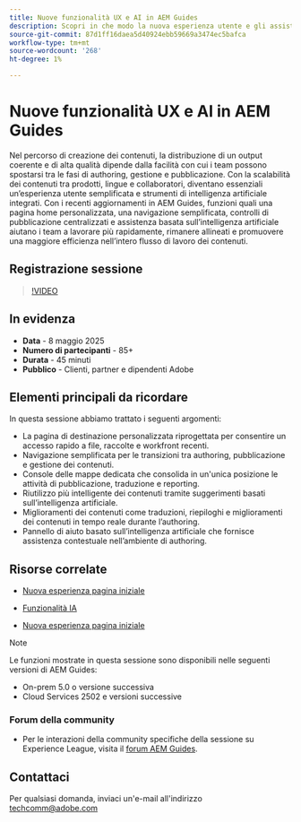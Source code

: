 ```yaml
---
title: Nuove funzionalità UX e AI in AEM Guides
description: Scopri in che modo la nuova esperienza utente e gli assistenti AI in AEM Guides semplificano l’authoring, migliorano la navigazione e introducono intelligenza in tempo reale nei flussi di lavoro dei contenuti.
source-git-commit: 87d1ff16daea5d40924ebb59669a3474ec5bafca
workflow-type: tm+mt
source-wordcount: '268'
ht-degree: 1%

---
```


# Nuove funzionalità UX e AI in AEM Guides

Nel percorso di creazione dei contenuti, la distribuzione di un output coerente e di alta qualità dipende dalla facilità con cui i team possono spostarsi tra le fasi di authoring, gestione e pubblicazione. Con la scalabilità dei contenuti tra prodotti, lingue e collaboratori, diventano essenziali un’esperienza utente semplificata e strumenti di intelligenza artificiale integrati. Con i recenti aggiornamenti in AEM Guides, funzioni quali una pagina home personalizzata, una navigazione semplificata, controlli di pubblicazione centralizzati e assistenza basata sull’intelligenza artificiale aiutano i team a lavorare più rapidamente, rimanere allineati e promuovere una maggiore efficienza nell’intero flusso di lavoro dei contenuti.


## Registrazione sessione

>[!VIDEO](https://video.tv.adobe.com/v/3458396/?quality=12&learn=on)

## In evidenza

- **Data** - 8 maggio 2025
- **Numero di partecipanti** - 85+
- **Durata** - 45 minuti
- **Pubblico** - Clienti, partner e dipendenti Adobe

## Elementi principali da ricordare

In questa sessione abbiamo trattato i seguenti argomenti:
- La pagina di destinazione personalizzata riprogettata per consentire un accesso rapido a file, raccolte e workfront recenti.
- Navigazione semplificata per le transizioni tra authoring, pubblicazione e gestione dei contenuti.
- Console delle mappe dedicata che consolida in un&#39;unica posizione le attività di pubblicazione, traduzione e reporting.
- Riutilizzo più intelligente dei contenuti tramite suggerimenti basati sull’intelligenza artificiale.
- Miglioramenti dei contenuti come traduzioni, riepiloghi e miglioramenti dei contenuti in tempo reale durante l’authoring.
- Pannello di aiuto basato sull’intelligenza artificiale che fornisce assistenza contestuale nell’ambiente di authoring.


## Risorse correlate

- [Nuova esperienza pagina iniziale](https://experienceleague.adobe.com/en/docs/experience-manager-guides/using/user-guide/home-page/intro-home-page)

- [Funzionalità IA](https://experienceleague.adobe.com/en/docs/experience-manager-guides/using/user-guide/ai-assistant-aem/ai-assistant)

- [Nuova esperienza pagina iniziale](https://experienceleague.adobe.com/en/docs/experience-manager-guides/using/install-guide/cs-ig/web-editor-configs-cs/conf-smart-suggestions)



>[!NOTE]
>
> Le funzioni mostrate in questa sessione sono disponibili nelle seguenti versioni di AEM Guides:
> - On-prem 5.0 o versione successiva
> - Cloud Services 2502 e versioni successive


### Forum della community

- Per le interazioni della community specifiche della sessione su Experience League, visita il [forum AEM Guides](https://experienceleaguecommunities.adobe.com/t5/experience-manager-guides/bd-p/xml-documentation-discussions).


## Contattaci

Per qualsiasi domanda, inviaci un&#39;e-mail all&#39;indirizzo <techcomm@adobe.com>